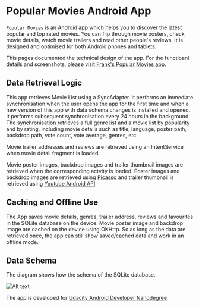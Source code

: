 # Popular Movies Android App

`Popular Movies` is an Android app which helps you to discover the latest popular and top rated movies. You can flip through movie posters, check movie details, watch movie trailers and read other people's reviews. It is designed and optimised for both Android phones and tablets.

This pages documented the technical design of the app. For the functioanl details and screenshots, please visit [Frank's Popular Movies app](http://frank-tan.github.io/Popular-Movies/).

## Data Retrieval Logic

This app retrieves Movie List using a SyncAdapter. It performs an immediate synchronisation when the user opens the app for the first time and when a new version of this app with data schema changes is installed and opened. It performs subsequent synchronisation every 24 hours in the background. The synchronisation retrieves a full genre list and a movie list by popularity and by rating, including movie details such as title, language, poster path, backdrop path, vote count, vote average, genres, etc. 

Movie trailer addresses and reviews are retrieved using an IntentService when movie detail fragment is loaded. 

Movie poster images, backdrop images and trailer thumbnail images are retrieved when the corresponding actvity is loaded. Poster images and backdrop images are retrieved using [Picasso](http://square.github.io/picasso/) and trailer thumbnail is retrieved using [Youtube Android API](https://developers.google.com/youtube/android/player/). 

## Caching and Offline Use

The App saves movie details, genres, trailer address, reviews and favourites in the SQLite database on the device. Movie poster image and backdrop image are cached on the device using OKHttp. So as long as the data are retrieved once, the app can still show saved/cached data and work in an offline mode.

## Data Schema

The diagram shows how the schema of the SQLite database.

![Alt text](content_provider_generator/popular-movies-db.png?raw=true "Database Schema")

The app is developed for [Udacity Android Developer Nanodegree](https://www.udacity.com/course/android-developer-nanodegree--nd801).
